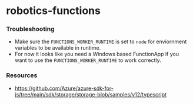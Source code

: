 # robotics-functions

### Troubleshooting

- Make sure the `FUNCTIONS_WORKER_RUNTIME` is set to `node` for enviornment variables to be available in runtime.
- For now it looks like you need a Windows based FunctionApp if you want to use the `FUNCTIONS_WORKER_RUNTIME` to work correctly.

### Resources

- https://github.com/Azure/azure-sdk-for-js/tree/main/sdk/storage/storage-blob/samples/v12/typescript
